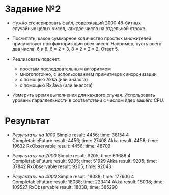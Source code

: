 # Задание №2

* Нужно сгенерировать файл, содержащий 2000 48-битных случайных целых чисел, каждое число на отдельной строке.

* Посчитать, какое суммарное количество простых множителей присутствует при факторизации всех чисел. Например, пусть всего два числа: 6 и 8. 6 = 2 * 3, 8 = 2 * 2 * 2. Ответ 5.

* Реализовать подсчет:
    * простым последовательным алгоритмом
    * многопоточно, с использованием примитивов синхронизации
    * с помощью Akka (или аналога)
    * c помощью RxJava (или аналога)

* Измерить время выполнения для каждого случая. Использовать уровень параллельности в соответствии с числом ядер вашего CPU.

# Результат

* <i>Результаты на 1000</i>
    Simple result: 4456; time: 38154
    4 CompletableFuture result: 4456; time: 27408
    Akka result: 4456; time: 19632
    RxObservable result: 4456; time: 48709

* <i>Результаты на 2000</i>
    Simple result: 9205; time: 63686
    4 CompletableFuture result: 9205; time: 51929
    Akka result: 9205; time: 37842
    RxObservable result: 9205; time: 92043

* <i>Результаты на 4000</i>
    Simple result: 18038; time: 177606
    4 CompletableFuture result: 18038; time: 223414
    Akka result: 18038; time: 109527
    RxObservable result: 18038; time: 385290